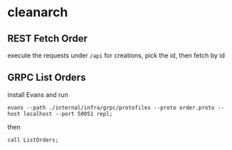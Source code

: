 # cleanarch

## REST Fetch Order

execute the requests under `/api` for creations, pick the id, then fetch by id

## GRPC List Orders

install Evans and run

```
evans --path ./internal/infra/grpc/protofiles --proto order.proto --host localhost --port 50051 repl;
```

then

```
call ListOrders;
```
